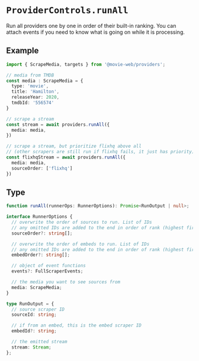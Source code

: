 # `ProviderControls.runAll`

Run all providers one by one in order of their built-in ranking.
You can attach events if you need to know what is going on while it is processing.

## Example

```ts
import { ScrapeMedia, targets } from '@movie-web/providers';

// media from TMDB
const media : ScrapeMedia = {
  type: 'movie',
  title: 'Hamilton',
  releaseYear: 2020,
  tmdbId: '556574'
}

// scrape a stream
const stream = await providers.runAll({
  media: media,
})

// scrape a stream, but prioritize flixhq above all
// (other scrapers are still run if flixhq fails, it just has priority)
const flixhqStream = await providers.runAll({
  media: media,
  sourceOrder: ['flixhq']
})
```

## Type

```ts
function runAll(runnerOps: RunnerOptions): Promise<RunOutput | null>;

interface RunnerOptions {
  // overwrite the order of sources to run. List of IDs
  // any omitted IDs are added to the end in order of rank (highest first)
  sourceOrder?: string[];

  // overwrite the order of embeds to run. List of IDs
  // any omitted IDs are added to the end in order of rank (highest first)
  embedOrder?: string[];

  // object of event functions
  events?: FullScraperEvents;

  // the media you want to see sources from
  media: ScrapeMedia;
}

type RunOutput = {
  // source scraper ID
  sourceId: string;

  // if from an embed, this is the embed scraper ID
  embedId?: string;

  // the emitted stream
  stream: Stream;
};
```
